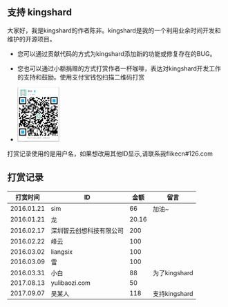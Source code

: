 ## 支持 kingshard
大家好，我是kingshard的作者陈非。kingshard是我的一个利用业余时间开发和维护的开源项目。

- 您可以通过贡献代码的方式为kingshard添加新的功能或修复存在的BUG。

- 您也可以通过小额捐赠的方式打赏作者一杯咖啡，表达对kingshard开发工作的支持和鼓励。使用支付宝钱包扫描二维码打赏

- <img src="donate.png" width="20%" height="20%">

打赏记录使用的是用户名，如果想改用其他ID显示,请联系我flikecn#126.com

## 打赏记录

|打赏时间|ID|金额|留言|
|---|---|---|------|
|2016.01.21|sim|66|加油~|
|2016.01.21|龙|20.16||
|2016.02.17|深圳智云创想科技有限公司|200||
|2016.02.22|峰云|100||
|2016.03.02|liangsix|100||
|2016.03.09|雷|100||
|2016.03.31|小白|88|为了kingshard|
|2017.08.13|yulibaozi.com|50||
|2017.09.07|吴某人|118|支持kingshard|
